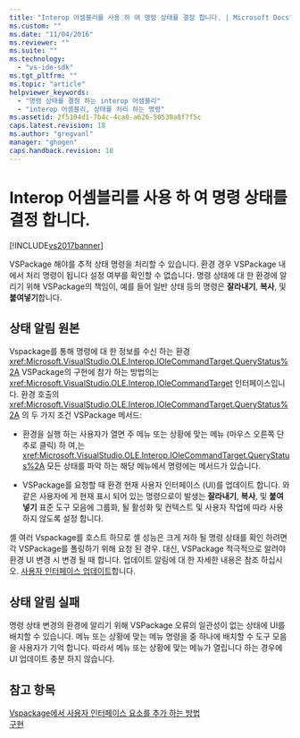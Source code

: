 ```yaml
---
title: "Interop 어셈블리를 사용 하 여 명령 상태를 결정 합니다. | Microsoft Docs"
ms.custom: ""
ms.date: "11/04/2016"
ms.reviewer: ""
ms.suite: ""
ms.technology: 
  - "vs-ide-sdk"
ms.tgt_pltfrm: ""
ms.topic: "article"
helpviewer_keywords: 
  - "명령 상태를 결정 하는 interop 어셈블리"
  - "interop 어셈블리, 상태를 처리 하는 명령"
ms.assetid: 2f5104d1-7b4c-4ca0-a626-50530a8f7f5c
caps.latest.revision: 18
ms.author: "gregvanl"
manager: "ghogen"
caps.handback.revision: 18
---
```

# Interop 어셈블리를 사용 하 여 명령 상태를 결정 합니다.
[!INCLUDE[vs2017banner](../../code-quality/includes/vs2017banner.md)]

VSPackage 해야를 추적 상태 명령을 처리할 수 있습니다. 환경 경우 VSPackage 내에서 처리 명령이 됩니다 설정 여부를 확인할 수 없습니다. 명령 상태에 대 한 환경에 알리기 위해 VSPackage의 책임이, 예를 들어 일반 상태 등의 명령은 **잘라내기**, **복사**, 및 **붙여넣기**합니다.  
  
## 상태 알림 원본  
 Vspackage를 통해 명령에 대 한 정보를 수신 하는 환경 <xref:Microsoft.VisualStudio.OLE.Interop.IOleCommandTarget.QueryStatus%2A> VSPackage의 구현에 참가 하는 방법의는 <xref:Microsoft.VisualStudio.OLE.Interop.IOleCommandTarget> 인터페이스입니다. 환경 호출의 <xref:Microsoft.VisualStudio.OLE.Interop.IOleCommandTarget.QueryStatus%2A> 의 두 가지 조건 VSPackage 메서드:  
  
-   환경을 실행 하는 사용자가 열면 주 메뉴 또는 상황에 맞는 메뉴 \(마우스 오른쪽 단추로 클릭\) 하 여,는 <xref:Microsoft.VisualStudio.OLE.Interop.IOleCommandTarget.QueryStatus%2A> 모든 상태를 파악 하는 해당 메뉴에서 명령에는 메서드가 있습니다.  
  
-   VSPackage를 요청할 때 환경 현재 사용자 인터페이스 \(UI\)를 업데이트 합니다. 와 같은 사용자에 게 현재 표시 되어 있는 명령으로이 발생는 **잘라내기**, **복사**, 및 **붙여넣기** 표준 도구 모음에 그룹화, 될 활성화 및 컨텍스트 및 사용자 작업에 따라 사용 하지 않도록 설정 합니다.  
  
 셸 여러 Vspackage를 호스트 하므로 셸 성능은 크게 저하 될 명령 상태를 확인 하려면 각 VSPackage를 폴링하기 위해 요청 된 경우. 대신, VSPackage 적극적으로 알려야 환경 UI 변경 시 변경 될 때 합니다. 업데이트 알림에 대 한 자세한 내용은 참조 하십시오. [사용자 인터페이스 업데이트](../../extensibility/updating-the-user-interface.md)합니다.  
  
## 상태 알림 실패  
 명령 상태 변경의 환경에 알리기 위해 VSPackage 오류의 일관성이 없는 상태에 UI를 배치할 수 있습니다. 메뉴 또는 상황에 맞는 메뉴 명령을 중 하나에 배치할 수 도구 모음을 사용자가 기억 합니다. 따라서 메뉴 또는 상황에 맞는 메뉴가 열립니다 하는 경우에 UI 업데이트 충분 하지 않습니다.  
  
## 참고 항목  
 [Vspackage에서 사용자 인터페이스 요소를 추가 하는 방법](../../extensibility/internals/how-vspackages-add-user-interface-elements.md)   
 [구현](../../extensibility/internals/command-implementation.md)